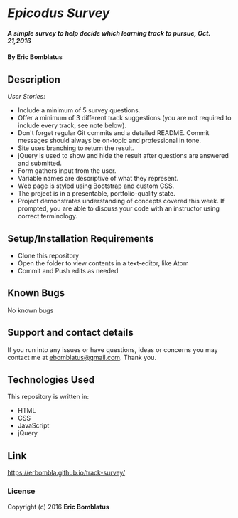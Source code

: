 # _Epicodus Survey_

#### _A simple survey to help decide which learning track to pursue, Oct. 21,2016_

#### By Eric Bomblatus

## Description

_User Stories:_
* Include a minimum of 5 survey questions.
* Offer a minimum of 3 different track suggestions (you are not required to include every track, see note below).
* Don't forget regular Git commits and a detailed README. Commit messages should always be on-topic and      professional in tone.
* Site uses branching to return the result.
* jQuery is used to show and hide the result after questions are answered and submitted.
* Form gathers input from the user.
* Variable names are descriptive of what they represent.
* Web page is styled using Bootstrap and custom CSS.
* The project is in a presentable, portfolio-quality state.
* Project demonstrates understanding of concepts covered this week. If prompted, you are able to discuss your code with an instructor using correct terminology.

## Setup/Installation Requirements

* Clone this repository
* Open the folder to view contents in a text-editor, like Atom
* Commit and Push edits as needed

## Known Bugs

No known bugs

## Support and contact details

If you run into any issues or have questions, ideas or concerns you may contact me at ebomblatus@gmail.com. Thank you.

## Technologies Used

This repository is written in:

* HTML
* CSS
* JavaScript
* jQuery

## Link 

https://erbombla.github.io/track-survey/

### License

Copyright (c) 2016 **Eric Bomblatus**
